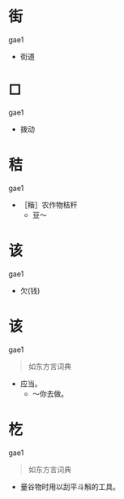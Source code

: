 # 街
gae1
- 街道

# □
gae1
- 拨动

# 秸
gae1
- ［稭］农作物秸秆
  - 豆～

# 该
gae1
- 欠(钱)

# 该
gae1
> 如东方言词典
- 应当。
  - ～你去做。

# 杚
gae1
> 如东方言词典
- 量谷物时用以刮平斗斛的工具。
